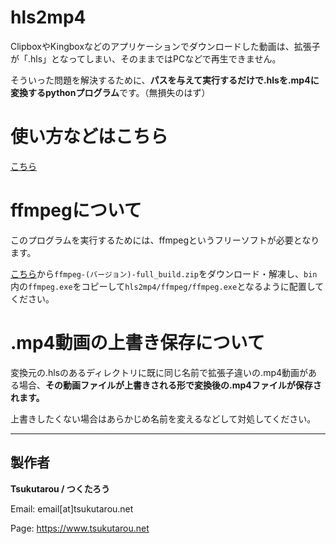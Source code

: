 # hls2mp4

ClipboxやKingboxなどのアプリケーションでダウンロードした動画は、拡張子が「.hls」となってしまい、そのままではPCなどで再生できません。

そういった問題を解決するために、<b>パスを与えて実行するだけで.hlsを.mp4に変換するpythonプログラム</b>です。（無損失のはず）

# 使い方などはこちら

<a href="">こちら</a>

# ffmpegについて

このプログラムを実行するためには、ffmpegというフリーソフトが必要となります。

<a href="https://github.com/GyanD/codexffmpeg/releases">こちら</a>から`ffmpeg-(バージョン)-full_build.zip`をダウンロード・解凍し、`bin`内の`ffmpeg.exe`をコピーして`hls2mp4/ffmpeg/ffmpeg.exe`となるように配置してください。

# .mp4動画の上書き保存について

変換元の.hlsのあるディレクトリに既に同じ名前で拡張子違いの.mp4動画がある場合、<b>その動画ファイルが上書きされる形で変換後の.mp4ファイルが保存されます。</b>

上書きしたくない場合はあらかじめ名前を変えるなどして対処してください。

***

## 製作者

<b>Tsukutarou / つくたろう</b>

Email: email[at]tsukutarou.net

Page: <a href="https://www.tsukutarou.net">https://www.tsukutarou.net</a>